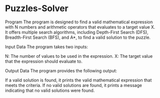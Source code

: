 # Puzzles-Solver
Program
The program is designed to find a valid mathematical expression with N numbers and arithmetic operators that evaluates to a target value X. It offers multiple search algorithms, including Depth-First Search (DFS), Breadth-First Search (BFS), and A*, to find a valid solution to the puzzle.

Input Data
The program takes two inputs:

N: The number of values to be used in the expression.
X: The target value that the expression should evaluate to.

Output Data
The program provides the following output:

If a valid solution is found, it prints the valid mathematical expression that meets the criteria.
If no valid solutions are found, it prints a message indicating that no valid solutions were found.

